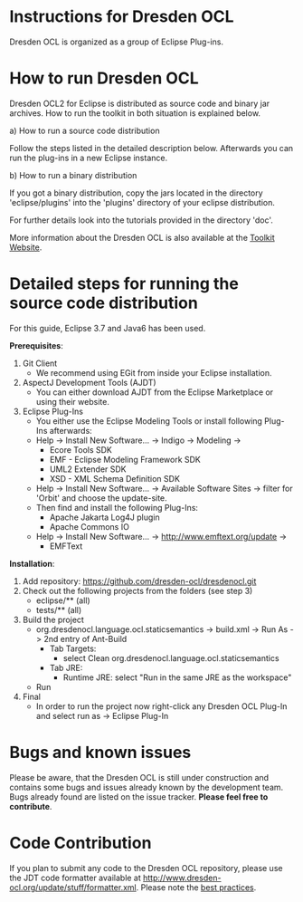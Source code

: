 Instructions for Dresden OCL
============================
Dresden OCL is organized as a group of Eclipse Plug-ins.

How to run Dresden OCL
======================
Dresden OCL2 for Eclipse is distributed as source code and binary jar archives. 
How to run the toolkit in both situation is explained below.

a) How to run a source code distribution

Follow the steps listed in the detailed description below. Afterwards you 
can run the plug-ins in a new Eclipse instance.

b) How to run a binary distribution

If you got a binary distribution, copy the jars located in the directory 'eclipse/plugins' into the
'plugins' directory of your eclipse distribution.

For further details look into the tutorials provided in the directory 'doc'.

More information about the Dresden OCL is also available at the
[Toolkit Website](http://dresden-ocl.sourceforge.net/).

Detailed steps for running the source code distribution
=======================================================
For this guide, Eclipse 3.7 and Java6 has been used.

__Prerequisites__:

1. Git Client
	* We recommend using EGit from inside your Eclipse installation.
2. AspectJ Development Tools (AJDT)
	* You can either download AJDT from the Eclipse Marketplace or using their website.
3. Eclipse Plug-Ins
	* You either use the Eclipse Modeling Tools or install following Plug-Ins afterwards:
	* Help -> Install New Software... -> Indigo -> Modeling ->
		* Ecore Tools SDK
		* EMF - Eclipse Modeling Framework SDK
		* UML2 Extender SDK
		* XSD - XML Schema Definition SDK
	* Help -> Install New Software... -> Available Software Sites -> filter for 'Orbit' and choose the update-site.
	* Then find and install the following Plug-Ins:
		* Apache Jakarta Log4J plugin
		* Apache Commons IO
	* Help -> Install New Software... -> http://www.emftext.org/update ->
		* EMFText

__Installation__:

1. Add repository: https://github.com/dresden-ocl/dresdenocl.git
2. Check out the following projects from the folders (see step 3)
	* eclipse/** (all)
	* tests/** (all)
3. Build the project
	* org.dresdenocl.language.ocl.staticsemantics -> build.xml -> Run As -> 2nd entry of Ant-Build 
		* Tab Targets:
			- select Clean org.dresdenocl.language.ocl.staticsemantics 
		* Tab JRE:
			- Runtime JRE: select "Run in the same JRE as the workspace"
	* Run
4. Final
	* In order to run the project now right-click any Dresden OCL Plug-In and select
	  run as -> Eclipse Plug-In 

Bugs and known issues
=====================
Please be aware, that the Dresden OCL is still under construction and 
contains some bugs and issues already known by the development team. 
Bugs already found are listed on the issue tracker. **Please feel free to contribute**.

Code Contribution
=================
If you plan to submit any code to the Dresden OCL repository, please use the JDT code
formatter available at http://www.dresden-ocl.org/update/stuff/formatter.xml.
Please note the [best practices](http://st.inf.tu-dresden.de/stwiki/index.php/OCL:Best_Practices).
